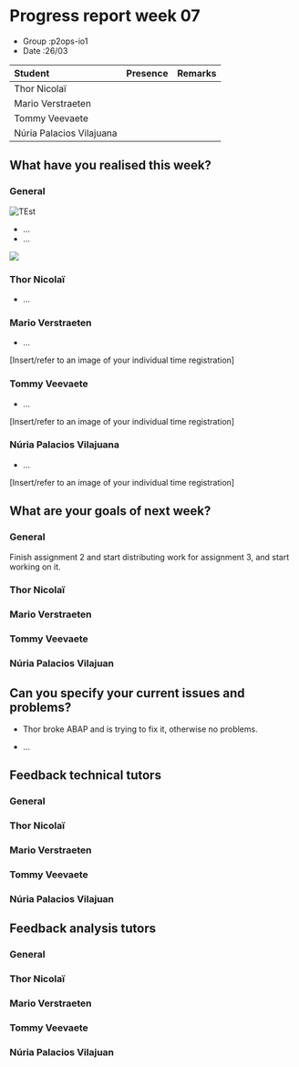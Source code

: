 # Progress report week 07

* Group :p2ops-io1
* Date  :26/03

| Student  | Presence | Remarks |
| :---     | :---     | :---    |
| Thor Nicolaï |          |         |
| Mario Verstraeten |          |         |
| Tommy Veevaete |          |         |
| Núria Palacios Vilajuana |          |         |

## What have you realised this week?

### General

![TEst](https://i.imgur.com/A7i8PPS.jpg)
* ...
* ...

![](https://i.imgur.com/QIbGvnd.png)

### Thor Nicolaï

* ...



### Mario Verstraeten

* ...

[Insert/refer to an image of your individual time registration]

### Tommy Veevaete

* ...

[Insert/refer to an image of your individual time registration]

### Núria Palacios Vilajuana

* ...

[Insert/refer to an image of your individual time registration]

## What are your goals of next week?

### General

Finish assignment 2 and start distributing work for assignment 3, and start working on it.

### Thor Nicolaï
### Mario Verstraeten
### Tommy Veevaete
### Núria Palacios Vilajuan

## Can you specify your current issues and problems?

* Thor broke ABAP and is trying to fix it, otherwise no problems.

* ...

## Feedback technical tutors

### General

### Thor Nicolaï
### Mario Verstraeten
### Tommy Veevaete
### Núria Palacios Vilajuan

## Feedback analysis tutors

### General

### Thor Nicolaï
### Mario Verstraeten
### Tommy Veevaete
### Núria Palacios Vilajuan
